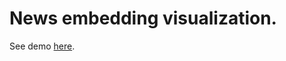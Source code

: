 # News embedding visualization.

See demo [here](https://projector.tensorflow.org/?config=https://raw.githubusercontent.com/searchergo/visualize-news/main/config.json).
